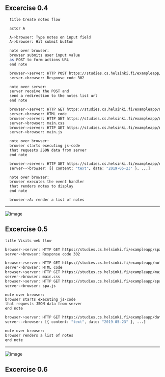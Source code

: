## Excercise 0.4

```sh
  title Create notes flow

  actor A

  A->browser: Type notes on input field
  A->browser: Hit submit button

  note over browser:
  browser submits user input value 
  as POST to form actions URL 
  end note

  browser->server: HTTP POST https://studies.cs.helsinki.fi/exampleapp/new_note
  server->browser: Response code 302

  note over server:
  server receive the POST and 
  send a redirection to the notes list url
  end note

  browser->server: HTTP GET https://studies.cs.helsinki.fi/exampleapp/notes
  server->browser: HTML code
  browser->server: HTTP GET https://studies.cs.helsinki.fi/exampleapp/main.css
  server->browser: main.css
  browser->server: HTTP GET https://studies.cs.helsinki.fi/exampleapp/main.js
  server->browser: main.js

  note over browser:
  browser starts executing js-code
  that requests JSON data from server 
  end note

  browser->server: HTTP GET https://studies.cs.helsinki.fi/exampleapp/data.json
  server-->browser: [{ content: "text", date: "2019-05-23" }, ...]

  note over browser:
  browser executes the event handler
  that renders notes to display
  end note

  browser->A: render a list of notes
```

-------------------------

![image](https://user-images.githubusercontent.com/44131347/126808851-2e3a2f86-5c31-4cb5-a867-29ae2db5cdb5.png)

## Excercise 0.5
```sh
title Visits web flow

browser->server: HTTP GET https://studies.cs.helsinki.fi/exampleapp/spa
server->browser: Response code 302

browser->server: HTTP GET https://studies.cs.helsinki.fi/exampleapp/notes
server->browser: HTML code
browser->server: HTTP GET https://studies.cs.helsinki.fi/exampleapp/main.css
server->browser: main.css
browser->server: HTTP GET https://studies.cs.helsinki.fi/exampleapp/spa.js
server->browser: spa.js

note over browser:
browser starts executing js-code
that requests JSON data from server 
end note

browser->server: HTTP GET https://studies.cs.helsinki.fi/exampleapp/data.json
server-->browser: [{ content: "text", date: "2019-05-23" }, ...]

note over browser:
browser renders a list of notes
end note
```

-------------------------

![image](https://user-images.githubusercontent.com/44131347/126811390-5b4f46b3-9881-491b-a2d0-0a429132aaaf.png)

## Excercise 0.6
